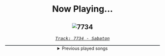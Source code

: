 <div align="center"> 
<h1>Now Playing...</h1>

![7734](https://i.scdn.co/image/ab67616d00001e02735eecca68d3bb03e2e35a75)
--
_<samp><a href="https://open.spotify.com/track/6ovlMmTTp4fyvD9DBe1zo1">Track: 7734 - Sabaton</a></samp>_

<div style="border: 1px #4B5054 solid"></div>
<details>
  <summary>
    Previous played songs
  </summary>
  <table>
    <thead>
      <tr>
        <th>
          Artist
        </th>
        <th>
          Song
        </th>
        <th>
          Link
        </th>
      </tr>
    </thead>
    <tbody>
      <tr><td>Sabaton</td><td>7734</td><td><a href="https://open.spotify.com/track/6ovlMmTTp4fyvD9DBe1zo1">https://open.spotify.com/track/6ovlMmTTp4fyvD9DBe1zo1</a></td></tr><tr><td>Sabaton</td><td>Hearts of Iron</td><td><a href="https://open.spotify.com/track/3xQgAWspIz6Klwj28u79b7">https://open.spotify.com/track/3xQgAWspIz6Klwj28u79b7</a></td></tr><tr><td>Sabaton</td><td>Far from the Fame</td><td><a href="https://open.spotify.com/track/0CatsnUI5SqCroxE2S4KMd">https://open.spotify.com/track/0CatsnUI5SqCroxE2S4KMd</a></td></tr><tr><td>Sabaton</td><td>Soldier of 3 Armies</td><td><a href="https://open.spotify.com/track/0URCTFCWXOg3JQximz1u30">https://open.spotify.com/track/0URCTFCWXOg3JQximz1u30</a></td></tr><tr><td>Sabaton</td><td>Soldier of 3 Armies</td><td><a href="https://open.spotify.com/track/0URCTFCWXOg3JQximz1u30">https://open.spotify.com/track/0URCTFCWXOg3JQximz1u30</a></td></tr><tr><td>Sabaton</td><td>Resist and Bite</td><td><a href="https://open.spotify.com/track/3k6iqqVUBSBFXP8WLuoiCv">https://open.spotify.com/track/3k6iqqVUBSBFXP8WLuoiCv</a></td></tr><tr><td>Sabaton</td><td>The Ballad of Bull</td><td><a href="https://open.spotify.com/track/2FA2N0GNnKtQyKpRAXiJX8">https://open.spotify.com/track/2FA2N0GNnKtQyKpRAXiJX8</a></td></tr><tr><td>Sabaton</td><td>To Hell and Back</td><td><a href="https://open.spotify.com/track/1BrgjqSg9du0lj3TUMLluL">https://open.spotify.com/track/1BrgjqSg9du0lj3TUMLluL</a></td></tr><tr><td>Sabaton</td><td>Inmate 4859</td><td><a href="https://open.spotify.com/track/1U51IShGJVte0xV1iDrNGx">https://open.spotify.com/track/1U51IShGJVte0xV1iDrNGx</a></td></tr><tr><td>Sabaton</td><td>Smoking Snakes</td><td><a href="https://open.spotify.com/track/0EG2XUpzGr1mWRxQT0btUw">https://open.spotify.com/track/0EG2XUpzGr1mWRxQT0btUw</a></td></tr><tr><td>Sabaton</td><td>No Bullets Fly</td><td><a href="https://open.spotify.com/track/2xsZ47v4C79r1OE4gv2l3f">https://open.spotify.com/track/2xsZ47v4C79r1OE4gv2l3f</a></td></tr><tr><td>Sabaton</td><td>Night Witches</td><td><a href="https://open.spotify.com/track/1xBRGN41DWx2vwNFY5CvGe">https://open.spotify.com/track/1xBRGN41DWx2vwNFY5CvGe</a></td></tr><tr><td>Sabaton</td><td>Night Witches</td><td><a href="https://open.spotify.com/track/1xBRGN41DWx2vwNFY5CvGe">https://open.spotify.com/track/1xBRGN41DWx2vwNFY5CvGe</a></td></tr><tr><td>I Prevail</td><td>There’s Fear In Letting Go</td><td><a href="https://open.spotify.com/track/2OYtcqflvzQwh3cMPmTHs4">https://open.spotify.com/track/2OYtcqflvzQwh3cMPmTHs4</a></td></tr><tr><td>Disturbed</td><td>Indestructible</td><td><a href="https://open.spotify.com/track/42ZVk59gT4tMlrZmd8Ijxf">https://open.spotify.com/track/42ZVk59gT4tMlrZmd8Ijxf</a></td></tr><tr><td>Dope</td><td>Die MF Die</td><td><a href="https://open.spotify.com/track/5bU4KX47KqtDKKaLM4QCzh">https://open.spotify.com/track/5bU4KX47KqtDKKaLM4QCzh</a></td></tr><tr><td>The Browning</td><td>End Of Existence</td><td><a href="https://open.spotify.com/track/28EYTSSeXyZ4ZBmctbL1c3">https://open.spotify.com/track/28EYTSSeXyZ4ZBmctbL1c3</a></td></tr><tr><td>Bury Tomorrow</td><td>Abandon Us</td><td><a href="https://open.spotify.com/track/1be1JhmFD3qFqQ4BrDzcK6">https://open.spotify.com/track/1be1JhmFD3qFqQ4BrDzcK6</a></td></tr><tr><td>Bad Omens</td><td>Dethrone</td><td><a href="https://open.spotify.com/track/063enHR1mnhUpbb1rsQJOk">https://open.spotify.com/track/063enHR1mnhUpbb1rsQJOk</a></td></tr><tr><td>Emmure</td><td>(F)Inally (U)Nderstanding (N)Othing</td><td><a href="https://open.spotify.com/track/1NYlPHjmopAthEDeIGfJo3">https://open.spotify.com/track/1NYlPHjmopAthEDeIGfJo3</a></td></tr>
    </tbody>
  </table>
</details>

</div>
